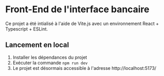 # Front-End de l'interface bancaire

Ce projet a été intialisé à l'aide de Vite.js avec un environnement React + Typescript + ESLint.

## Lancement en local

1. Installer les dépendances du projet
2. Exécuter la commande `npm run dev`
3. Le projet est désormais accessible à l'adresse http://localhost:5173/
